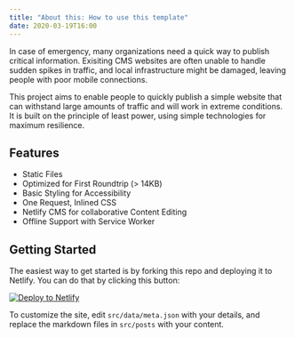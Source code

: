 ```yaml
---
title: "About this: How to use this template"
date: 2020-03-19T16:00
---
```


In case of emergency, many organizations need a quick way to publish critical information. Exisiting CMS websites are often unable to handle sudden spikes in traffic, and local infrastructure might be damaged, leaving people with poor mobile connections.

This project aims to enable people to quickly publish a simple website that can withstand large amounts of traffic and will work in extreme conditions. It is built on the principle of least power, using simple technologies for maximum resilience.

## Features

* Static Files
* Optimized for First Roundtrip (> 14KB)
* Basic Styling for Accessibility
* One Request, Inlined CSS
* Netlify CMS for collaborative Content Editing
* Offline Support with Service Worker

## Getting Started

The easiest way to get started is by forking this repo and deploying it to Netlify. You can do that by clicking this button:  

[![Deploy to Netlify](https://www.netlify.com/img/deploy/button.svg)](https://app.netlify.com/start/deploy?repository=https://github.com/maxboeck/emergency-site) 

To customize the site, edit `src/data/meta.json` with your details, and replace the markdown files in `src/posts` with your content.